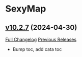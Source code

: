 # SexyMap

## [v10.2.7](https://github.com/funkydude/SexyMap/tree/v10.2.7) (2024-04-30)
[Full Changelog](https://github.com/funkydude/SexyMap/compare/v10.2.6...v10.2.7) [Previous Releases](https://github.com/funkydude/SexyMap/releases)

- Bump toc, add cata toc  
